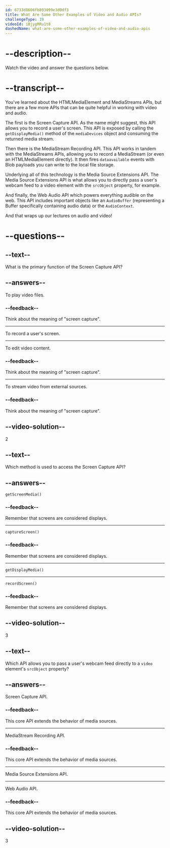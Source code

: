 ```yaml
---
id: 6733d8606fb893099e3d0df3
title: What Are Some Other Examples of Video and Audio APIs?
challengeType: 19
videoId: iBjygRRu1t8
dashedName: what-are-some-other-examples-of-video-and-audio-apis
---
```


# --description--

Watch the video and answer the questions below.

# --transcript--

You've learned about the HTMLMediaElement and MediaStreams APIs, but there are a few more APIs that can be quite helpful in working with video and audio.

The first is the Screen Capture API. As the name might suggest, this API allows you to record a user's screen. This API is exposed by calling the `getDisplayMedia()` method of the `mediaDevices` object and consuming the returned media stream.

Then there is the MediaStream Recording API. This API works in tandem with the MediaStreams APIs, allowing you to record a MediaStream (or even an HTMLMediaElement directly). It then fires `dataavailable` events with Blob payloads you can write to the local file storage.

Underlying all of this technology is the Media Source Extensions API. The Media Source Extensions API is what allows you to directly pass a user's webcam feed to a video element with the `srcObject` property, for example. 

And finally, the Web Audio API which powers everything audible on the web. This API includes important objects like an `AudioBuffer` (representing a Buffer specifically containing audio data) or the `AudioContext`. 

And that wraps up our lectures on audio and video!

# --questions--

## --text--

What is the primary function of the Screen Capture API?

## --answers--

To play video files.

### --feedback--

Think about the meaning of "screen capture".

---

To record a user's screen.

---

To edit video content.

### --feedback--

Think about the meaning of "screen capture".

---

To stream video from external sources.

### --feedback--

Think about the meaning of "screen capture".

## --video-solution--

2

## --text--

Which method is used to access the Screen Capture API?

## --answers--

`getScreenMedia()`

### --feedback--

Remember that screens are considered displays.

---

`captureScreen()`

### --feedback--

Remember that screens are considered displays.

---

`getDisplayMedia()`

---

`recordScreen()`

### --feedback--

Remember that screens are considered displays.

## --video-solution--

3

## --text--

Which API allows you to pass a user's webcam feed directly to a `video` element's `srcObject` property?

## --answers--

Screen Capture API.

### --feedback--

This core API extends the behavior of media sources.

---

MediaStream Recording API.

### --feedback--

This core API extends the behavior of media sources.

---

Media Source Extensions API.

---

Web Audio API.

### --feedback--

This core API extends the behavior of media sources.

## --video-solution--

3
